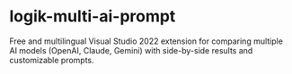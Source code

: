 # logik-multi-ai-prompt
Free and multilingual Visual Studio 2022 extension for comparing multiple AI models (OpenAI, Claude, Gemini) with side-by-side results and customizable prompts.
